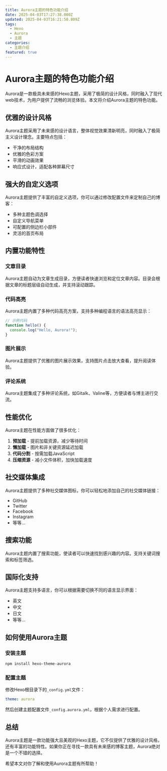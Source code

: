 ```yaml
---
title: Aurora主题的特色功能介绍
date: 2025-04-03T17:27:38.000Z
updated: 2025-04-03T16:21:50.809Z
tags:
  - Hexo
  - Aurora
  - 主题
categories:
  - 主题介绍
featured: true
---
```


# Aurora主题的特色功能介绍

Aurora是一款极具未来感的Hexo主题，采用了极简的设计风格，同时融入了现代web技术，为用户提供了流畅的浏览体验。本文将介绍Aurora主题的特色功能。

## 优雅的设计风格

Aurora主题采用了未来感的设计语言，整体视觉效果清新明亮，同时融入了极简主义设计理念。主要特点包括：

- 干净的布局结构
- 优雅的色彩方案
- 平滑的动画效果
- 响应式设计，适配各种屏幕尺寸

## 强大的自定义选项

Aurora主题提供了丰富的自定义选项，你可以通过修改配置文件来定制自己的博客：

- 多种主题色调选择
- 自定义导航菜单
- 可配置的侧边栏小部件
- 灵活的首页布局

## 内置功能特性

### 文章目录

Aurora主题自动为文章生成目录，方便读者快速浏览和定位文章内容。目录会根据文章的标题层级自动生成，并支持滚动跟踪。

### 代码高亮

Aurora主题内置了多种代码高亮方案，支持多种编程语言的语法高亮显示：

```javascript
// 示例代码
function hello() {
  console.log("Hello, Aurora!");
}
```

### 图片展示

Aurora主题提供了优雅的图片展示效果，支持图片点击放大查看，提升阅读体验。

### 评论系统

Aurora主题集成了多种评论系统，如Gitalk、Valine等，方便读者与博主进行交流。

## 性能优化

Aurora主题在性能方面做了很多优化：

1. **预加载** - 提前加载资源，减少等待时间
2. **懒加载** - 图片和非关键资源延迟加载
3. **代码分割** - 按需加载JavaScript
4. **压缩资源** - 减小文件体积，加快加载速度

## 社交媒体集成

Aurora主题提供了多种社交媒体图标，你可以轻松地添加自己的社交媒体链接：

- GitHub
- Twitter
- Facebook
- Instagram
- 等等...

## 搜索功能

Aurora主题内置了搜索功能，使读者可以快速找到感兴趣的内容。支持关键词搜索和标签筛选。

## 国际化支持

Aurora主题支持多语言，你可以根据需要切换不同的语言显示界面：

- 英文
- 中文
- 日文
- 等等...

## 如何使用Aurora主题

### 安装主题

```bash
npm install hexo-theme-aurora
```

### 配置主题

修改Hexo根目录下的`_config.yml`文件：

```yaml
theme: aurora
```

然后创建主题配置文件`_config.aurora.yml`，根据个人需求进行配置。

## 总结

Aurora主题是一款功能强大且美观的Hexo主题，它不仅提供了优雅的设计风格，还有丰富的功能特性。如果你正在寻找一款具有未来感的博客主题，Aurora绝对是一个不错的选择。

希望本文对你了解和使用Aurora主题有所帮助！
